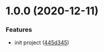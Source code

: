 # 1.0.0 (2020-12-11)


### Features

* init project ([445d345](https://github.com/kokiy/react-h5-calendar/commit/445d34590137e6c6df78e9aa4b25224b3289285f))



